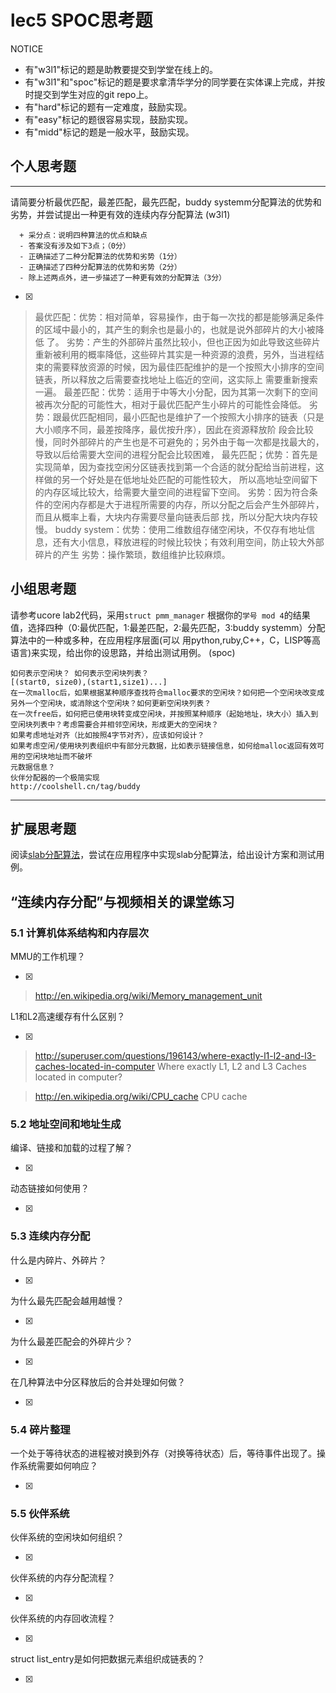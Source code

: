 # lec5 SPOC思考题


NOTICE
- 有"w3l1"标记的题是助教要提交到学堂在线上的。
- 有"w3l1"和"spoc"标记的题是要求拿清华学分的同学要在实体课上完成，并按时提交到学生对应的git repo上。
- 有"hard"标记的题有一定难度，鼓励实现。
- 有"easy"标记的题很容易实现，鼓励实现。
- 有"midd"标记的题是一般水平，鼓励实现。


## 个人思考题
---

请简要分析最优匹配，最差匹配，最先匹配，buddy systemm分配算法的优势和劣势，并尝试提出一种更有效的连续内存分配算法 (w3l1)
```
  + 采分点：说明四种算法的优点和缺点
  - 答案没有涉及如下3点；（0分）
  - 正确描述了二种分配算法的优势和劣势（1分）
  - 正确描述了四种分配算法的优势和劣势（2分）
  - 除上述两点外，进一步描述了一种更有效的分配算法（3分）
 ```
- [x]  

>  最优匹配：优势：相对简单，容易操作，由于每一次找的都是能够满足条件的区域中最小的，其产生的剩余也是最小的，也就是说外部碎片的大小被降低
					了。
			  劣势：产生的外部碎片虽然比较小，但也正因为如此导致这些碎片重新被利用的概率降低，这些碎片其实是一种资源的浪费，另外，当进程结
					束的需要释放资源的时候，因为最佳匹配维护的是一个按照大小排序的空间链表，所以释放之后需要查找地址上临近的空间，这实际上
					需要重新搜索一遍。
	最差匹配：优势：适用于中等大小分配，因为其第一次剩下的空间被再次分配的可能性大，相对于最优匹配产生小碎片的可能性会降低。
			  劣势：跟最优匹配相同，最小匹配也是维护了一个按照大小排序的链表（只是大小顺序不同，最差按降序，最优按升序），因此在资源释放阶
					段会比较慢，同时外部碎片的产生也是不可避免的；另外由于每一次都是找最大的，导致以后给需要大空间的进程分配会比较困难，
	最先匹配；优势：首先是实现简单，因为查找空闲分区链表找到第一个合适的就分配给当前进程，这样做的另一个好处是在低地址处匹配的可能性较大，
					所以高地址空间留下的内存区域比较大，给需要大量空间的进程留下空间。
			  劣势：因为符合条件的空闲内存都是大于进程所需要的内存，所以分配之后会产生外部碎片，而且从概率上看，大块内存需要尽量向链表后部
					找，所以分配大块内存较慢。
	buddy system：优势：使用二维数组存储空闲块，不仅存有地址信息，还有大小信息，释放进程的时候比较快；有效利用空间，防止较大外部碎片的产生
				  劣势：操作繁琐，数组维护比较麻烦。


## 小组思考题

请参考ucore lab2代码，采用`struct pmm_manager` 根据你的`学号 mod 4`的结果值，选择四种（0:最优匹配，1:最差匹配，2:最先匹配，3:buddy systemm）分配算法中的一种或多种，在应用程序层面(可以 用python,ruby,C++，C，LISP等高语言)来实现，给出你的设思路，并给出测试用例。 (spoc)

```
如何表示空闲块？ 如何表示空闲块列表？ 
[(start0, size0),(start1,size1)...]
在一次malloc后，如果根据某种顺序查找符合malloc要求的空闲块？如何把一个空闲块改变成另外一个空闲块，或消除这个空闲块？如何更新空闲块列表？
在一次free后，如何把已使用块转变成空闲块，并按照某种顺序（起始地址，块大小）插入到空闲块列表中？考虑需要合并相邻空闲块，形成更大的空闲块？
如果考虑地址对齐（比如按照4字节对齐），应该如何设计？
如果考虑空闲/使用块列表组织中有部分元数据，比如表示链接信息，如何给malloc返回有效可用的空闲块地址而不破坏
元数据信息？
伙伴分配器的一个极简实现
http://coolshell.cn/tag/buddy
```

--- 

## 扩展思考题

阅读[slab分配算法](http://en.wikipedia.org/wiki/Slab_allocation)，尝试在应用程序中实现slab分配算法，给出设计方案和测试用例。

## “连续内存分配”与视频相关的课堂练习

### 5.1 计算机体系结构和内存层次
MMU的工作机理？

- [x]  

>  http://en.wikipedia.org/wiki/Memory_management_unit

L1和L2高速缓存有什么区别？

- [x]  

>  http://superuser.com/questions/196143/where-exactly-l1-l2-and-l3-caches-located-in-computer
>  Where exactly L1, L2 and L3 Caches located in computer?

>  http://en.wikipedia.org/wiki/CPU_cache
>  CPU cache

### 5.2 地址空间和地址生成
编译、链接和加载的过程了解？

- [x]  

>  

动态链接如何使用？

- [x]  

>  


### 5.3 连续内存分配
什么是内碎片、外碎片？

- [x]  

>  

为什么最先匹配会越用越慢？

- [x]  

>  

为什么最差匹配会的外碎片少？

- [x]  

>  

在几种算法中分区释放后的合并处理如何做？

- [x]  

>  

### 5.4 碎片整理
一个处于等待状态的进程被对换到外存（对换等待状态）后，等待事件出现了。操作系统需要如何响应？

- [x]  

>  

### 5.5 伙伴系统
伙伴系统的空闲块如何组织？

- [x]  

>  

伙伴系统的内存分配流程？

- [x]  

>  

伙伴系统的内存回收流程？

- [x]  

>  

struct list_entry是如何把数据元素组织成链表的？

- [x]  

>  



